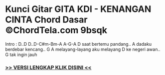 
 # Kunci Gitar GITA KDI - KENANGAN CINTA Chord Dasar ©ChordTela.com 9bsqk


Intro : D..D D..D-C#m-Bm-A A-G-A D saat bertemu pandang.. A dadaku berdebar kencang.. G A melayang-layang aku melayang D ke negeri awan.. G tak ingin jauh

###  <a href="https://shortlighzx.web.app?sq=Kunci Gitar GITA KDI - KENANGAN CINTA Chord Dasar ©ChordTela.com"> >> VERSI LENGKAP KLIK DISINI << </a>
